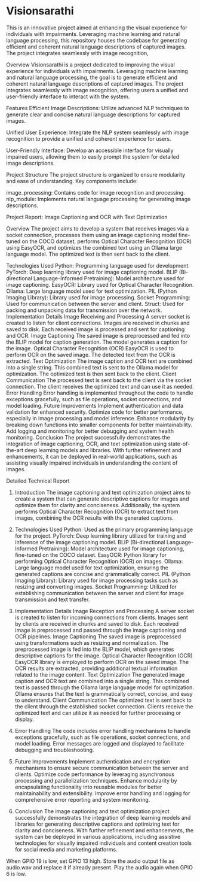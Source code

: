 # Visionsarathi
This is an innovative project aimed at enhancing the visual experience for individuals with impairments. Leveraging machine learning and natural language processing, this repository houses the codebase for generating efficient and coherent natural language descriptions of captured images. The project integrates seamlessly with image recognition, 


Overview
Visionsarathi is a project dedicated to improving the visual experience for individuals with impairments. Leveraging machine learning and natural language processing, the goal is to generate efficient and coherent natural language descriptions of captured images. The project integrates seamlessly with image recognition, offering users a unified and user-friendly interface to interact with the system.

Features
Efficient Image Descriptions: Utilize advanced NLP techniques to generate clear and concise natural language descriptions for captured images.

Unified User Experience: Integrate the NLP system seamlessly with image recognition to provide a unified and coherent experience for users.

User-Friendly Interface: Develop an accessible interface for visually impaired users, allowing them to easily prompt the system for detailed image descriptions.

Project Structure
The project structure is organized to ensure modularity and ease of understanding. Key components include:

image_processing: Contains code for image recognition and processing.
nlp_module: Implements natural language processing for generating image descriptions.




Project Report: Image Captioning and OCR with Text Optimization

Overview
The project aims to develop a system that receives images via a socket connection, processes them using an image captioning model fine-tuned on the COCO dataset, performs Optical Character Recognition (OCR) using EasyOCR, and optimizes the combined text using an Ollama large language model. The optimized text is then sent back to the client.

Technologies Used
Python: Programming language used for development.
PyTorch: Deep learning library used for image captioning model.
BLIP (Bi-directional Language-Informed Pretraining): Model architecture used for image captioning.
EasyOCR: Library used for Optical Character Recognition.
Ollama: Large language model used for text optimization.
PIL (Python Imaging Library): Library used for image processing.
Socket Programming: Used for communication between the server and client.
Struct: Used for packing and unpacking data for transmission over the network.
Implementation Details
Image Receiving and Processing
A server socket is created to listen for client connections.
Images are received in chunks and saved to disk.
Each received image is processed and sent for captioning and OCR.
Image Captioning
The saved image is preprocessed and fed into the BLIP model for caption generation.
The model generates a caption for the image.
Optical Character Recognition (OCR)
EasyOCR is used to perform OCR on the saved image.
The detected text from the OCR is extracted.
Text Optimization
The image caption and OCR text are combined into a single string.
This combined text is sent to the Ollama model for optimization.
The optimized text is then sent back to the client.
Client Communication
The processed text is sent back to the client via the socket connection.
The client receives the optimized text and can use it as needed.
Error Handling
Error handling is implemented throughout the code to handle exceptions gracefully, such as file operations, socket connections, and model loading.
Future Improvements
Implement authentication and data validation for enhanced security.
Optimize code for better performance, especially in image processing and model inference.
Enhance modularity by breaking down functions into smaller components for better maintainability.
Add logging and monitoring for better debugging and system health monitoring.
Conclusion
The project successfully demonstrates the integration of image captioning, OCR, and text optimization using state-of-the-art deep learning models and libraries. With further refinement and enhancements, it can be deployed in real-world applications, such as assisting visually impaired individuals in understanding the content of images.










Detailed Technical Report
1. Introduction
The image captioning and text optimization project aims to create a system that can generate descriptive captions for images and optimize them for clarity and conciseness. Additionally, the system performs Optical Character Recognition (OCR) to extract text from images, combining the OCR results with the generated captions.

2. Technologies Used
Python: Used as the primary programming language for the project.
PyTorch: Deep learning library utilized for training and inference of the image captioning model.
BLIP (Bi-directional Language-Informed Pretraining): Model architecture used for image captioning, fine-tuned on the COCO dataset.
EasyOCR: Python library for performing Optical Character Recognition (OCR) on images.
Ollama: Large language model used for text optimization, ensuring the generated captions are concise and grammatically correct.
PIL (Python Imaging Library): Library used for image processing tasks such as resizing and converting images.
Socket Programming: Utilized for establishing communication between the server and client for image transmission and text transfer.
3. Implementation Details
Image Reception and Processing
A server socket is created to listen for incoming connections from clients.
Images sent by clients are received in chunks and saved to disk.
Each received image is preprocessed and passed through the image captioning and OCR pipelines.
Image Captioning
The saved image is preprocessed using transformations such as resizing and normalization.
The preprocessed image is fed into the BLIP model, which generates descriptive captions for the image.
Optical Character Recognition (OCR)
EasyOCR library is employed to perform OCR on the saved image.
The OCR results are extracted, providing additional textual information related to the image content.
Text Optimization
The generated image caption and OCR text are combined into a single string.
This combined text is passed through the Ollama large language model for optimization.
Ollama ensures that the text is grammatically correct, concise, and easy to understand.
Client Communication
The optimized text is sent back to the client through the established socket connection.
Clients receive the optimized text and can utilize it as needed for further processing or display.
4. Error Handling
The code includes error handling mechanisms to handle exceptions gracefully, such as file operations, socket connections, and model loading.
Error messages are logged and displayed to facilitate debugging and troubleshooting.
5. Future Improvements
Implement authentication and encryption mechanisms to ensure secure communication between the server and clients.
Optimize code performance by leveraging asynchronous processing and parallelization techniques.
Enhance modularity by encapsulating functionality into reusable modules for better maintainability and extensibility.
Improve error handling and logging for comprehensive error reporting and system monitoring.
6. Conclusion
The image captioning and text optimization project successfully demonstrates the integration of deep learning models and libraries for generating descriptive captions and optimizing text for clarity and conciseness. With further refinement and enhancements, the system can be deployed in various applications, including assistive technologies for visually impaired individuals and content creation tools for social media and marketing platforms.

When GPIO 19 is low, set GPIO 13 high.
Store the audio output file as audio.wav and replace it if already present.
Play the audio again when GPIO 6 is low.
